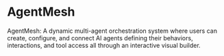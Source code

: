 # AgentMesh
AgentMesh: A dynamic multi-agent orchestration system where users can create, configure, and connect AI agents defining their behaviors, interactions, and tool access  all through an interactive visual builder.

